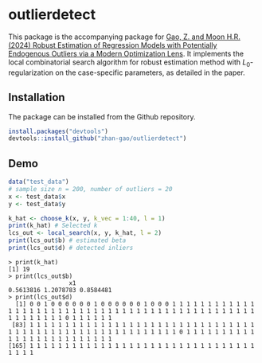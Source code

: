 # outlierdetect

This package is the accompanying package for [Gao, Z. and Moon H.R. (2024) Robust Estimation of Regression Models with Potentially Endogenous Outliers via a Modern Optimization Lens](https://arxiv.org/abs/2302.14380). It implements the local combinatorial search algorithm for robust estimation method with $L_0$-regularization on the case-specific parameters, as detailed in the paper.


## Installation
The package can be installed from the Github repository.
```R
install.packages("devtools")
devtools::install_github("zhan-gao/outlierdetect")
```

## Demo
```R
data("test_data")
# sample size n = 200, number of outliers = 20
x <- test_data$x
y <- test_data$y

k_hat <- choose_k(x, y, k_vec = 1:40, l = 1)
print(k_hat) # Selected k
lcs_out <- local_search(x, y, k_hat, l = 2)
print(lcs_out$b) # estimated beta
print(lcs_out$d) # detected inliers
```

```
> print(k_hat)
[1] 19
> print(lcs_out$b)
                 x1           
0.5613816 1.2078783 0.8584481
> print(lcs_out$d)
  [1] 0 0 1 0 0 0 0 0 0 1 0 0 0 0 0 0 1 0 0 0 1 1 1 1 1 1 1 1 1 1 1 1 1 1 1 1 1 1 1 1 1 1 1 1 1 1 1 1 1 1 1 1 1 1 1 1 1 1 1 1 1 1 1 1 1 1 1 1 1 1 1 1 1 1 1 0 1 1 1 1 1 1
 [83] 1 1 1 1 1 1 1 1 1 1 1 1 1 1 1 1 1 1 1 1 1 1 1 1 1 1 1 1 1 1 1 1 1 1 1 1 1 1 1 1 1 1 1 1 1 1 1 1 1 1 1 1 1 1 1 1 0 1 1 1 1 1 1 1 1 1 1 1 1 1 1 1 1 1 1 1 1 1 1 1 1 1
[165] 1 1 1 1 1 1 1 1 1 1 1 1 1 1 1 1 1 1 1 1 1 1 1 1 1 1 1 1 1 1 1 1 1 1 1 1
```

